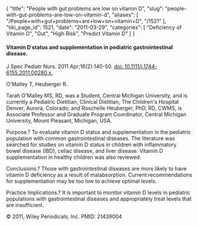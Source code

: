 {
  "title": "People with gut problems are low on vitamin D",
  "slug": "people-with-gut-problems-are-low-on-vitamin-d",
  "aliases": [
    "/People+with+gut+problems+are+low+on+vitamin+D",
    "/1521"
  ],
  "tiki_page_id": 1521,
  "date": "2011-03-29",
  "categories": [
    "Deficiency of Vitamin D",
    "Gut",
    "High Risk",
    "Predict Vitamin D"
  ]
}


#### Vitamin D status and supplementation in pediatric gastrointestinal disease.

J Spec Pediatr Nurs. 2011 Apr;16(2):140-50. [doi: 10.1111/j.1744-6155.2011.00280.x.](https://doi.org/10.1111/j.1744-6155.2011.00280.x.)

O'Malley T, Heuberger R.

Tarah O'Malley MS, RD, was a Student, Central Michigan University, and is currently a Pediatric Dietitian, Clinical Dietitian, The Children's Hospital Denver, Aurora, Colorado; and Roschelle Heuberger, PhD, RD, CWMS, is Associate Professor and Graduate Program Coordinator, Central Michigan University, Mount Pleasant, Michigan, USA.

Purpose.? To evaluate vitamin D status and supplementation in the pediatric population with common gastrointestinal diseases. The literature was searched for studies on vitamin D status in children with inflammatory bowel disease (IBD), celiac disease, and liver disease. Vitamin D supplementation in healthy children was also reviewed. 

Conclusions.? Those with gastrointestinal diseases are more likely to have vitamin D deficiency as a result of malabsorption. Current recommendations for supplementation may be too low to achieve optimal levels. 

Practice Implications.? It is important to monitor vitamin D levels in pediatric populations with gastrointestinal diseases and appropriately treat levels that are insufficient.

© 2011, Wiley Periodicals, Inc. PMID: 21439004
